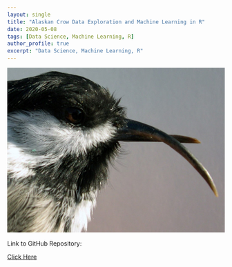 ```yaml
---
layout: single
title: "Alaskan Crow Data Exploration and Machine Learning in R"
date: 2020-05-08
tags: [Data Science, Machine Learning, R]
author_profile: true
excerpt: "Data Science, Machine Learning, R"
---
```

![Alaskan Crows](/images/Avian_keratin_disorder.jpg "Alaskan Crow Data Exploration and Machine Learning in R")

Link to GitHub Repository:

[Click Here](https://github.com/davidsuffolk/Alaskan-Crow-Data-Exploration-and-Machine-Learning-in-R)
